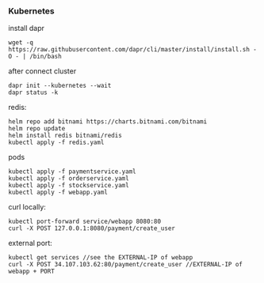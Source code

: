 ### Kubernetes

install dapr

~~~
wget -q https://raw.githubusercontent.com/dapr/cli/master/install/install.sh -O - | /bin/bash
~~~

after connect cluster

~~~
dapr init --kubernetes --wait
dapr status -k
~~~

redis:

~~~
helm repo add bitnami https://charts.bitnami.com/bitnami
helm repo update
helm install redis bitnami/redis
kubectl apply -f redis.yaml
~~~

pods

~~~
kubectl apply -f paymentservice.yaml
kubectl apply -f orderservice.yaml
kubectl apply -f stockservice.yaml
kubectl apply -f webapp.yaml
~~~

curl locally:

~~~
kubectl port-forward service/webapp 8080:80
curl -X POST 127.0.0.1:8080/payment/create_user
~~~

external port:

~~~
kubectl get services //see the EXTERNAL-IP of webapp
curl -X POST 34.107.103.62:80/payment/create_user //EXTERNAL-IP of webapp + PORT
~~~

